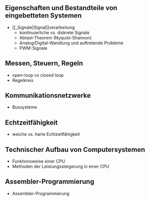 
## Eigenschaften und Bestandteile von eingebetteten Systemen

- [[_Signale|Signal]]verarbeitung 
  - kontinuierliche vs. diskrete Signale 
  - Abtast-Theorem (Nyquist-Shannon)
  - Analog/Digital-Wandlung und auftretende Probleme
  - PWM-Signale

## Messen, Steuern, Regeln

- open-loop vs closed loop
- Regelkreis

## Kommunikationsnetzwerke

- Bussysteme

## Echtzeitfähigkeit

- weiche vs. harte Echtzeitfähigkeit

## Technischer Aufbau von Computersystemen

- Funktionsweise einer CPU
- Methoden der Leistungssteigerung in einer CPU

## Assembler-Programmierung

- Assembler-Programmierung